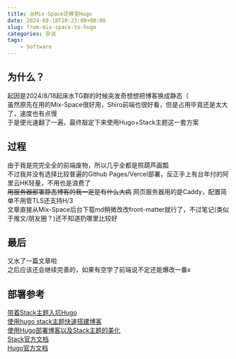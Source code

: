 ```yaml
---
title: 从Mix-Space迁移至Hugo
date: 2024-08-18T20:23:08+08:00
slug: from-mix-space-to-hugo
categories: 杂谈
tags:
    - Software
---
```


## 为什么？
起因是2024/8/18起床水TG群的时候突发奇想想把博客换成静态（  
虽然原先在用的Mix-Space很好用，Shiro前端也很好看，但是占用毕竟还是太大了，速度也有点慢  
于是便光速翻了一遍，最终敲定下来使用Hugo+Stack主题这一套方案

## 过程
由于我是完完全全的前端废物，所以几乎全都是照葫芦画瓢   
不过我并没有选择比较普遍的Github Pages/Vercel部署，反正手上有台年付的阿里云HK轻量，不用也是浪费了  
~~用服务器部署静态博客的我一定是有什么大病~~
网页服务器用的是Caddy，配置简单不用管TLS还支持H/3  
文章直接从Mix-Space后台下载md稍微改改front-matter就行了，不过笔记(类似于推文/朋友圈？)还不知道扔哪里比较好

## 最后
又水了一篇文章啦  
之后应该还会继续完善的，如果有空学了前端说不定还能爆改一番x

## 部署参考
[带着Stack主题入坑Hugo](https://blog.linsnow.cn/p/join-hugo-and-stack/)  
[使用hugo stack主题快速搭建博客](https://www.liuhouliang.com/post/hugo_theme/)  
[使用Hugo部署博客以及Stack主题的美化](https://vofficial233.com/archives/deploy-my-hugo-blog)  
[Stack官方文档](https://stack.jimmycai.com/)  
[Hugo官方文档](https://gohugo.io/)